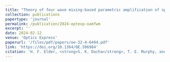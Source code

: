 ```yaml
---
title: "Theory of four wave mixing-based parametric amplification of spin-orbit modes"
collection: publications
papertype: 'journal'
permalink: /publication/2024-optexp-oamfwm
excerpt: ''
date: 2024-02-12
venue: 'Optics Express'
paperurl: '/files/pdf/papers/oe-32-4-6494.pdf'
link: 'https://doi.org/10.1364/OE.506984'
citation: 'H. F. Elder, <strong>S. K. Dacha</strong>, T. E. Murphy, and P. Sprangle, <strong>Opt. Express</strong> 32, 6494-6506 (2024)'
---
```

